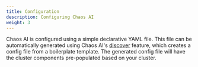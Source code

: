 ```yaml
---
title: Configuration
description: Configuring Chaos AI
weight: 3
---
```


Chaos AI is configured using a simple declarative YAML file. This file can be automatically generated using Chaos AI's [discover](../discover.md) feature, which creates a config file from a boilerplate template. The generated config file will have the cluster components pre-populated based on your cluster.
